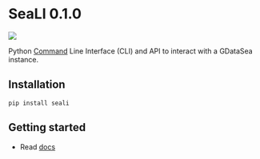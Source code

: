 # SeaLI 0.1.0

![](docs/logo.png)

Python [Command](Command) Line Interface (CLI) and API to interact with a GDataSea instance.

## Installation

```
pip install seali
```

## Getting started

- Read [docs](https://gdsfactory.github.io/seali/)
